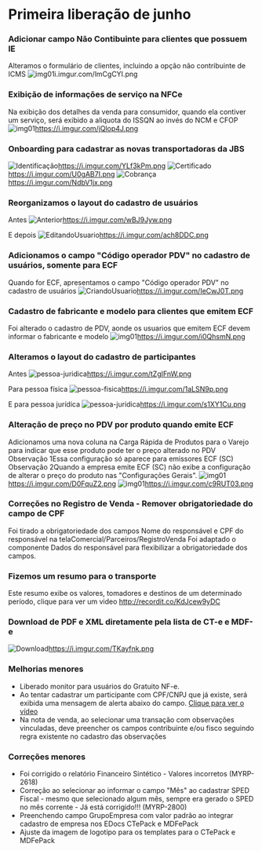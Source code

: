 # Primeira liberação de junho

### Adicionar campo Não Contibuinte para clientes que possuem IE
Alteramos o formulário de clientes, incluindo a opção não contribuinte de ICMS
![img01](https://i.imgur.com/lmCgCYI.png)i.imgur.com/lmCgCYI.png

### Exibição de informações de serviço na NFCe
Na exibição dos detalhes da venda para consumidor, quando ela contiver um serviço, será exibido a aliquota do ISSQN ao invés do NCM e CFOP
![img01](https://i.imgur.com/jQlop4J.png)https://i.imgur.com/jQlop4J.png

### Onboarding para cadastrar as novas transportadoras da JBS
![Identificação](https://i.imgur.com/YLf3kPm.png)https://i.imgur.com/YLf3kPm.png
![Certificado](https://i.imgur.com/U0gAB7I.png)https://i.imgur.com/U0gAB7I.png
![Cobrança](https://i.imgur.com/NdbV1jx.png)https://i.imgur.com/NdbV1jx.png

### Reorganizamos o layout do cadastro de usuários
Antes
![Anterior](https://i.imgur.com/wBJ9Jyw.png)https://i.imgur.com/wBJ9Jyw.png

E depois
![EditandoUsuario](https://i.imgur.com/ach8DDC.png)https://i.imgur.com/ach8DDC.png

### Adicionamos o campo "Código operador PDV" no cadastro de usuários, somente para ECF
Quando for ECF, apresentamos o campo "Código operador PDV" no cadastro de usuários
![CriandoUsuario](https://i.imgur.com/IeCwJ0T.png)https://i.imgur.com/IeCwJ0T.png

### Cadastro de fabricante e modelo para clientes que emitem ECF
Foi alterado o cadastro de PDV, aonde os usuarios que emitem ECF devem informar o fabricante e modelo
![img01](https://i.imgur.com/i0QhsmN.png)https://i.imgur.com/i0QhsmN.png

### Alteramos o layout do cadastro de participantes
Antes
![pessoa-juridica](https://i.imgur.com/tZgIFnW.png)https://i.imgur.com/tZgIFnW.png

Para pessoa física
![pessoa-fisica](https://i.imgur.com/1aLSN9p.png)https://i.imgur.com/1aLSN9p.png

E para pessoa jurídica
![pessoa-juridica](https://i.imgur.com/s1XY1Cu.png)https://i.imgur.com/s1XY1Cu.png

### Alteração de preço no PDV por produto quando emite ECF
Adicionamos uma nova coluna na Carga Rápida de Produtos para o Varejo para indicar que esse produto pode ter o preço alterado no PDV
Observação 1Essa configuração só aparece para emissores ECF (SC)
Observação 2Quando a empresa emite ECF (SC) não exibe a configuração de alterar o preço do produto nas "Configurações Gerais".
![img01](https://i.imgur.com/D0FquZ2.png)https://i.imgur.com/D0FquZ2.png
![img01](https://i.imgur.com/c9RUT03.png)https://i.imgur.com/c9RUT03.png

### Correções no Registro de Venda - Remover obrigatoriedade do campo de CPF
Foi tirado a obrigatoriedade dos campos Nome do responsável e CPF do responsável na telaComercial/Parceiros/RegistroVenda
Foi adaptado o componente Dados do responsável para flexibilizar a obrigatoriedade dos campos.

### Fizemos um resumo para o transporte
Este resumo exibe os valores, tomadores e destinos de um determinado período, clique para ver um video http://recordit.co/KdJcew9yDC

### Download de PDF e XML diretamente pela lista de CT-e e MDF-e
![Download](https://i.imgur.com/TKayfnk.png)https://i.imgur.com/TKayfnk.png

### Melhorias menores
- Liberado monitor para usuários do Gratuito NF-e.
- Ao tentar cadastrar um participante com CPF/CNPJ que já existe, será exibida uma mensagem de alerta abaixo do campo. [Clique para ver o vídeo](http://recordit.co/z87WXrrJ47)
- Na nota de venda, ao selecionar uma transação com observações vinculadas, deve preencher os campos contribuinte e/ou fisco seguindo regra existente no cadastro das observações

### Correções menores
- Foi corrigido o relatório Financeiro Sintético - Valores incorretos (MYRP-2618)
- Correção ao selecionar ao informar o campo "Mês" ao cadastrar SPED Fiscal - mesmo que selecionado algum mês, sempre era gerado o SPED no mês corrente - Já está corrigido!!! (MYRP-2800)
- Preenchendo campo GrupoEmpresa com valor padrão ao integrar cadastro de empresa nos EDocs CTePack e MDFePack
- Ajuste da imagem de logotipo para os templates para o CTePack e MDFePack